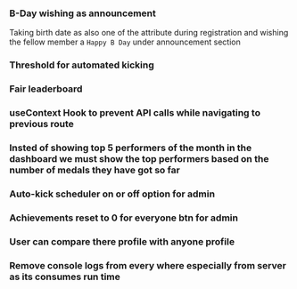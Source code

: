 ### B-Day wishing as announcement

Taking birth date as also one of the attribute during registration and wishing the fellow member a `Happy B Day` under announcement section

### Threshold for automated kicking

### Fair leaderboard

### useContext Hook to prevent API calls while navigating to previous route

### Insted of showing top 5 performers of the month in the dashboard we must show the top performers based on the number of medals they have got so far

### Auto-kick scheduler on or off option for admin 

### Achievements reset to 0 for everyone btn for admin

### User can compare there profile with anyone profile

### Remove console logs from every where especially from server as its consumes run time